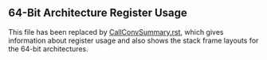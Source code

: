 ## 64-Bit Architecture Register Usage

This file has been replaced by [CallConvSummary.rst](CallConvSummary.rst),
which gives information about register usage and also shows the stack frame
layouts for the 64-bit architectures.
